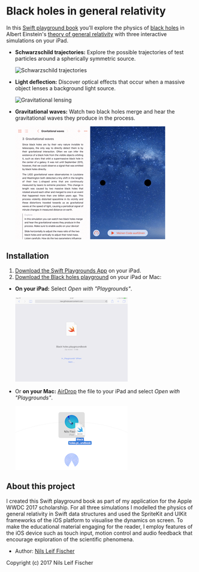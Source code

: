 # Black holes in general relativity

In this [Swift playground book](http://www.apple.com/swift/playgrounds/) you’ll explore the physics of [black holes](https://en.wikipedia.org/wiki/Black_hole) in Albert Einstein's [theory of general relativity](https://en.wikipedia.org/wiki/General_relativity) with three interactive simulations on your iPad.

- **Schwarzschild trajectories:** Explore the possible trajectories of test particles around a spherically symmetric source.

  ![Schwarzschild trajectories](Images/trajectories.gif)

- **Light deflection:** Discover optical effects that occur when a massive object lenses a background light source.

  ![Gravitational lensing](Images/lensing.gif)

- **Gravitational waves:** Watch two black holes merge and hear the gravitational waves they produce in the process.

  ![Gravitational waves](Images/waves.gif)


## Installation

1. [Download the Swift Playgrounds App](https://itunes.apple.com/WebObjects/MZStore.woa/wa/viewSoftware?id=908519492&mt=8&ls=1) on your iPad.
2. [Download the Black holes playground](https://github.com/knly/black-holes-playground/raw/master/dist/Black%20holes.playgroundbook.zip) on your iPad or Mac:

  - **On your iPad:** Select _Open with "Playgrounds"_.

    ![iPad download](Images/ipad_download.png)

  - Or **on your Mac:** [AirDrop](https://support.apple.com/en-us/HT203106) the file to your iPad and select _Open with "Playgrounds"_.

    ![AirDrop](Images/airdrop.png)


## About this project

I created this Swift playground book as part of my application for the Apple WWDC 2017 scholarship. For all three simulations I modelled the physics of general relativity in Swift data structures and used the SpriteKit and UIKit frameworks of the iOS platform to visualise the dynamics on screen. To make the educational material engaging for the reader, I employ features of the iOS device such as touch input, motion control and audio feedback that encourage exploration of the scientific phenomena.

- Author: [Nils Leif Fischer](http://nilsleiffischer.de)

Copyright (c) 2017 Nils Leif Fischer
